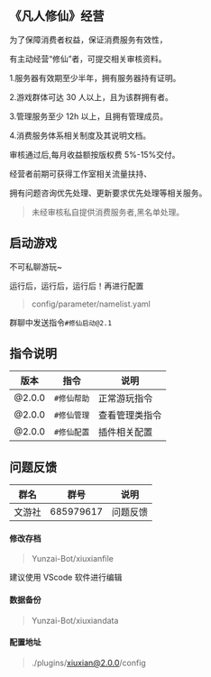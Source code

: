 ## 《凡人修仙》经营

为了保障消费者权益，保证消费服务有效性，

有主动经营“修仙”者，可提交相关审核资料。

1.服务器有效期至少半年，拥有服务器持有证明。

2.游戏群体可达 30 人以上，且为该群拥有者。

3.管理服务至少 12h 以上，且拥有管理成员。

4.消费服务体系相关制度及其说明文档。

审核通过后,每月收益额按版权费 5%-15%交付。

经营者前期可获得工作室相关流量扶持、

拥有问题咨询优先处理、更新要求优先处理等相关服务。

> 未经审核私自提供消费服务者,黑名单处理。

## 启动游戏

不可私聊游玩~

运行后，运行后，运行后！再进行配置

> config/parameter/namelist.yaml

群聊中发送指令`#修仙启动@2.1`

## 指令说明

| 版本   | 指令        | 说明           |
| ------ | ----------- | -------------- |
| @2.0.0 | `#修仙帮助` | 正常游玩指令   |
| @2.0.0 | `#修仙管理` | 查看管理类指令 |
| @2.0.0 | `#修仙配置` | 插件相关配置   |

## 问题反馈

| 群名   | 群号      | 说明     |
| ------ | --------- | -------- |
| 文游社 | 685979617 | 问题反馈 |

#### 修改存档

> Yunzai-Bot/xiuxianfile

建议使用 VScode 软件进行编辑

#### 数据备份

> Yunzai-Bot/xiuxiandata

#### 配置地址

> ./plugins/xiuxian@2.0.0/config
